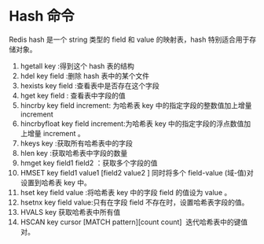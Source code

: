 # Hash 命令

Redis hash 是一个 string 类型的 field 和 value 的映射表，hash 特别适合用于存储对象。

1. hgetall key :得到这个 hash 表的结构
2. hdel key field :删除 hash 表中的某个文件
3. hexists key field :查看表中是否存在这个字段
4. hget key field : 查看表中字段的值
5. hincrby key field increment: 为哈希表 key 中的指定字段的整数值加上增量 increment
6. hincrbyfloat key field increment:为哈希表 key 中的指定字段的浮点数值加上增量 increment 。
7. hkeys key :获取所有哈希表中的字段
8. hlen key :获取哈希表中字段的数量
9. hmget key field1 field2 ：获取多个字段的值
10. HMSET key field1 value1 [field2 value2 ] 同时将多个 field-value (域-值)对设置到哈希表 key 中。
11. hset key field value :将哈希表 key 中的字段 field 的值设为 value 。
12. hsetnx key field value:只有在字段 field 不存在时，设置哈希表字段的值。
13. HVALS key 获取哈希表中所有值
14. HSCAN key cursor [MATCH pattern][count count]  迭代哈希表中的键值对。
